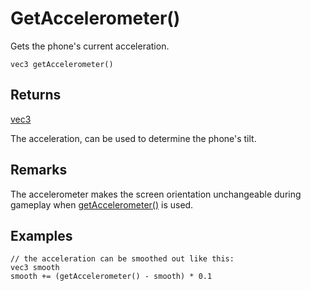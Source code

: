# GetAccelerometer()

Gets the phone's current acceleration.

```
vec3 getAccelerometer()
```

## Returns

[vec3](/MdDocs/Types/Vec3.md)

The acceleration, can be used to determine the phone's tilt.

## Remarks

The accelerometer makes the screen orientation unchangeable during gameplay when [getAccelerometer()](/MdDocs/Functions/Game/GetAccelerometer.md) is used.

## Examples

``` fcs
// the acceleration can be smoothed out like this:
vec3 smooth
smooth += (getAccelerometer() - smooth) * 0.1
```

